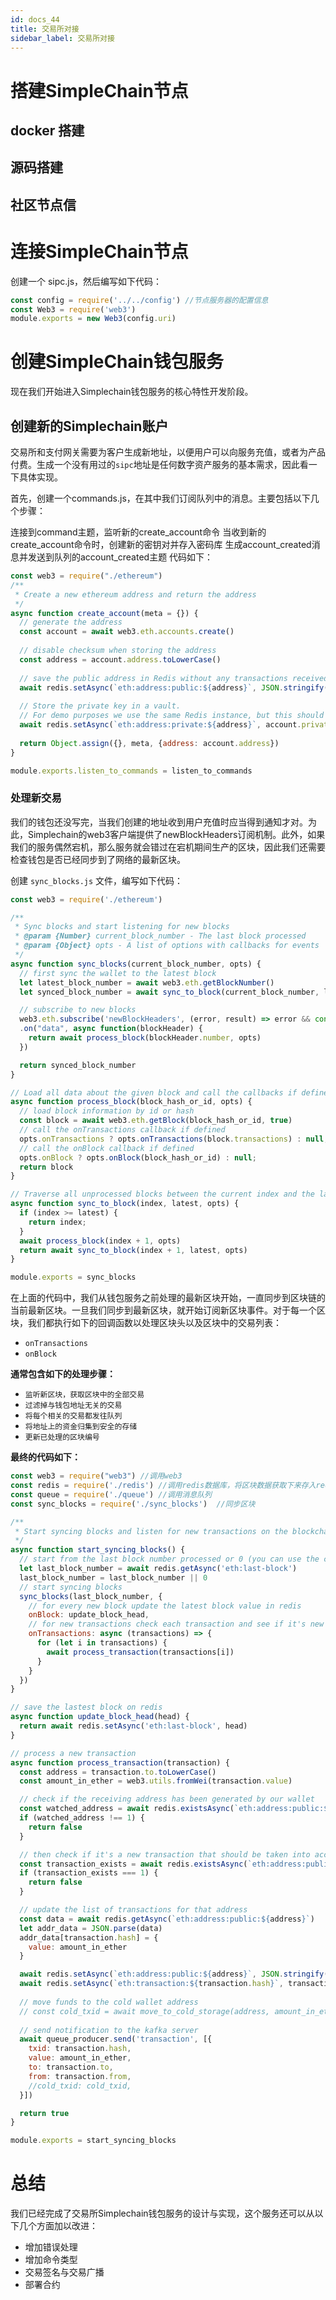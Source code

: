```yaml
---
id: docs_44
title: 交易所对接
sidebar_label: 交易所对接
---
```


# 搭建SimpleChain节点

## docker 搭建

## 源码搭建

## 社区节点信

# 连接SimpleChain节点

创建一个 sipc.js，然后编写如下代码：

```javascript
const config = require('../../config') //节点服务器的配置信息
const Web3 = require('web3')
module.exports = new Web3(config.uri)
```
# 创建SimpleChain钱包服务

现在我们开始进入Simplechain钱包服务的核心特性开发阶段。

## 创建新的Simplechain账户

交易所和支付网关需要为客户生成新地址，以便用户可以向服务充值，或者为产品付费。生成一个没有用过的`sipc`地址是任何数字资产服务的基本需求，因此看一下具体实现。

首先，创建一个commands.js，在其中我们订阅队列中的消息。主要包括以下几个步骤：

连接到command主题，监听新的create_account命令
当收到新的create_account命令时，创建新的密钥对并存入密码库
生成account_created消息并发送到队列的account_created主题
代码如下：

```javascript
const web3 = require("./ethereum")
/**
 * Create a new ethereum address and return the address 
 */
async function create_account(meta = {}) {
  // generate the address
  const account = await web3.eth.accounts.create()
  
  // disable checksum when storing the address
  const address = account.address.toLowerCase()
  
  // save the public address in Redis without any transactions received yet
  await redis.setAsync(`eth:address:public:${address}`, JSON.stringify({}))
  
  // Store the private key in a vault.
  // For demo purposes we use the same Redis instance, but this should be changed in production
  await redis.setAsync(`eth:address:private:${address}`, account.privateKey)
  
  return Object.assign({}, meta, {address: account.address})
}

module.exports.listen_to_commands = listen_to_commands
```
### 处理新交易

我们的钱包还没写完，当我们创建的地址收到用户充值时应当得到通知才对。为此，Simplechain的web3客户端提供了newBlockHeaders订阅机制。此外，如果我们的服务偶然宕机，那么服务就会错过在宕机期间生产的区块，因此我们还需要检查钱包是否已经同步到了网络的最新区块。

创建 `sync_blocks.js` 文件，编写如下代码：

```javascript
const web3 = require('./ethereum')

/**
 * Sync blocks and start listening for new blocks
 * @param {Number} current_block_number - The last block processed
 * @param {Object} opts - A list of options with callbacks for events
 */
async function sync_blocks(current_block_number, opts) {
  // first sync the wallet to the latest block
  let latest_block_number = await web3.eth.getBlockNumber()
  let synced_block_number = await sync_to_block(current_block_number, latest_block_number, opts)

  // subscribe to new blocks
  web3.eth.subscribe('newBlockHeaders', (error, result) => error && console.log(error))
  .on("data", async function(blockHeader) {
    return await process_block(blockHeader.number, opts)
  })

  return synced_block_number
}

// Load all data about the given block and call the callbacks if defined
async function process_block(block_hash_or_id, opts) {
  // load block information by id or hash
  const block = await web3.eth.getBlock(block_hash_or_id, true)
  // call the onTransactions callback if defined
  opts.onTransactions ? opts.onTransactions(block.transactions) : null;
  // call the onBlock callback if defined
  opts.onBlock ? opts.onBlock(block_hash_or_id) : null;
  return block
}

// Traverse all unprocessed blocks between the current index and the lastest block number
async function sync_to_block(index, latest, opts) {
  if (index >= latest) {
    return index;
  }
  await process_block(index + 1, opts)
  return await sync_to_block(index + 1, latest, opts)
}

module.exports = sync_blocks
```

在上面的代码中，我们从钱包服务之前处理的最新区块开始，一直同步到区块链的当前最新区块。一旦我们同步到最新区块，就开始订阅新区块事件。对于每一个区块，我们都执行如下的回调函数以处理区块头以及区块中的交易列表：

- `onTransactions`
- `onBlock`

**通常包含如下的处理步骤：**

- `监听新区块，获取区块中的全部交易`
- `过滤掉与钱包地址无关的交易`
- `将每个相关的交易都发往队列`
- `将地址上的资金归集到安全的存储`
- `更新已处理的区块编号`

**最终的代码如下：**

```javascript
const web3 = require("web3") //调用web3
const redis = require('./redis') //调用redis数据库，将区块数据获取下来存入redis数据库中
const queue = require('./queue') //调用消息队列
const sync_blocks = require('./sync_blocks')  //同步区块

/**
 * Start syncing blocks and listen for new transactions on the blockchain
 */
async function start_syncing_blocks() {
  // start from the last block number processed or 0 (you can use the current block before deploying for the first time)
  let last_block_number = await redis.getAsync('eth:last-block')
  last_block_number = last_block_number || 0
  // start syncing blocks
  sync_blocks(last_block_number, {
    // for every new block update the latest block value in redis
    onBlock: update_block_head,
    // for new transactions check each transaction and see if it's new
    onTransactions: async (transactions) => {
      for (let i in transactions) {
        await process_transaction(transactions[i])
      }
    }
  })
}

// save the lastest block on redis
async function update_block_head(head) {
  return await redis.setAsync('eth:last-block', head)
}

// process a new transaction
async function process_transaction(transaction) {
  const address = transaction.to.toLowerCase()
  const amount_in_ether = web3.utils.fromWei(transaction.value)

  // check if the receiving address has been generated by our wallet
  const watched_address = await redis.existsAsync(`eth:address:public:${address}`)
  if (watched_address !== 1) {
    return false
  }

  // then check if it's a new transaction that should be taken into account
  const transaction_exists = await redis.existsAsync(`eth:address:public:${address}`)
  if (transaction_exists === 1) {
    return false
  }

  // update the list of transactions for that address
  const data = await redis.getAsync(`eth:address:public:${address}`)
  let addr_data = JSON.parse(data)
  addr_data[transaction.hash] = {
    value: amount_in_ether
  }

  await redis.setAsync(`eth:address:public:${address}`, JSON.stringify(addr_data))
  await redis.setAsync(`eth:transaction:${transaction.hash}`, transaction)
  
  // move funds to the cold wallet address
  // const cold_txid = await move_to_cold_storage(address, amount_in_ether)
  
  // send notification to the kafka server
  await queue_producer.send('transaction', [{
    txid: transaction.hash,
    value: amount_in_ether,
    to: transaction.to,
    from: transaction.from,
    //cold_txid: cold_txid,
  }])

  return true
}

module.exports = start_syncing_blocks
```

# 总结

我们已经完成了交易所Simplechain钱包服务的设计与实现，这个服务还可以从以下几个方面加以改进：

- 增加错误处理
- 增加命令类型
- 交易签名与交易广播
- 部署合约


